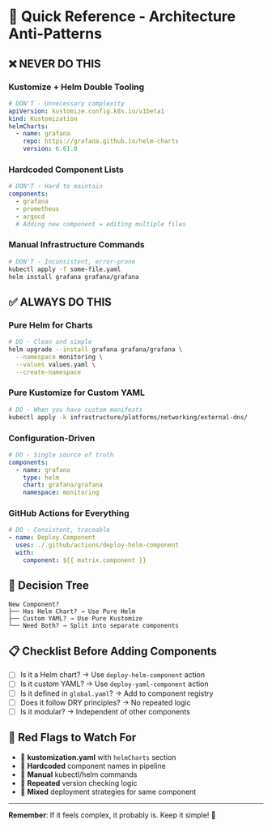 # 🚨 Quick Reference - Architecture Anti-Patterns

## ❌ **NEVER DO THIS**

### **Kustomize + Helm Double Tooling**
```yaml
# DON'T - Unnecessary complexity
apiVersion: kustomize.config.k8s.io/v1beta1
kind: Kustomization
helmCharts:
  - name: grafana
    repo: https://grafana.github.io/helm-charts
    version: 6.61.0
```

### **Hardcoded Component Lists**
```yaml
# DON'T - Hard to maintain
components:
  - grafana
  - prometheus
  - argocd
  # Adding new component = editing multiple files
```

### **Manual Infrastructure Commands**
```bash
# DON'T - Inconsistent, error-prone
kubectl apply -f some-file.yaml
helm install grafana grafana/grafana
```

## ✅ **ALWAYS DO THIS**

### **Pure Helm for Charts**
```bash
# DO - Clean and simple
helm upgrade --install grafana grafana/grafana \
  --namespace monitoring \
  --values values.yaml \
  --create-namespace
```

### **Pure Kustomize for Custom YAML**
```bash
# DO - When you have custom manifests
kubectl apply -k infrastructure/platforms/networking/external-dns/
```

### **Configuration-Driven**
```yaml
# DO - Single source of truth
components:
  - name: grafana
    type: helm
    chart: grafana/grafana
    namespace: monitoring
```

### **GitHub Actions for Everything**
```yaml
# DO - Consistent, traceable
- name: Deploy Component
  uses: ./.github/actions/deploy-helm-component
  with:
    component: ${{ matrix.component }}
```

## 🎯 **Decision Tree**

```
New Component?
├── Has Helm Chart? → Use Pure Helm
├── Custom YAML? → Use Pure Kustomize
└── Need Both? → Split into separate components
```

## 📋 **Checklist Before Adding Components**

- [ ] Is it a Helm chart? → Use `deploy-helm-component` action
- [ ] Is it custom YAML? → Use `deploy-yaml-component` action
- [ ] Is it defined in `global.yaml`? → Add to component registry
- [ ] Does it follow DRY principles? → No repeated logic
- [ ] Is it modular? → Independent of other components

## 🚨 **Red Flags to Watch For**

- 🔴 **kustomization.yaml** with `helmCharts` section
- 🔴 **Hardcoded** component names in pipeline
- 🔴 **Manual** kubectl/helm commands
- 🔴 **Repeated** version checking logic
- 🔴 **Mixed** deployment strategies for same component

---

**Remember**: If it feels complex, it probably is. Keep it simple! 🎯
